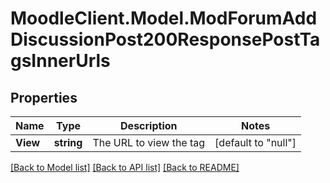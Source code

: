 # MoodleClient.Model.ModForumAddDiscussionPost200ResponsePostTagsInnerUrls

## Properties

Name | Type | Description | Notes
------------ | ------------- | ------------- | -------------
**View** | **string** | The URL to view the tag | [default to "null"]

[[Back to Model list]](../README.md#documentation-for-models) [[Back to API list]](../README.md#documentation-for-api-endpoints) [[Back to README]](../README.md)

